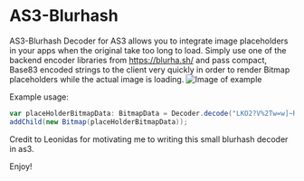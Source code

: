 # AS3-Blurhash

AS3-Blurhash Decoder for AS3 allows you to integrate image placeholders in your apps when the original take too long to load. Simply use one of the backend encoder libraries from https://blurha.sh/ and pass compact, Base83 encoded strings to the client very quickly in order to render Bitmap placeholders while the actual image is loading.
![Image of example](https://cdn.discordapp.com/attachments/310222402674229249/728483366097125386/unknown.png)

Example usage:

```actionscript
var placeHolderBitmapData: BitmapData = Decoder.decode("LKO2?V%2Tw=w]~RBVZRi};RPxuwH", 400, 200);
addChild(new Bitmap(placeHolderBitmapData));
```

Credit to Leonidas for motivating me to writing this small blurhash decoder in as3.

Enjoy!
